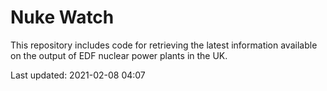 # Nuke Watch

This repository includes code for retrieving the latest information available on the output of EDF nuclear power plants in the UK.

Last updated: 2021-02-08 04:07
